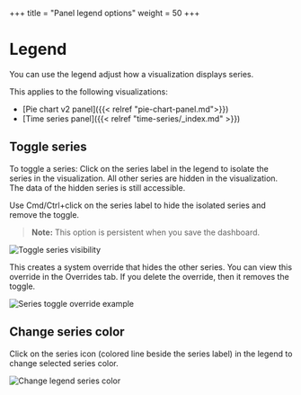 +++
title = "Panel legend options"
weight = 50
+++

# Legend

You can use the legend adjust how a visualization displays series.

This applies to the following visualizations:

- [Pie chart v2 panel]({{< relref "pie-chart-panel.md">}})
- [Time series panel]({{< relref "time-series/_index.md" >}})

## Toggle series

To toggle a series:
Click on the series label in the legend to isolate the series in the visualization. 
All other series are hidden in the visualization. The data of the hidden series is still accessible.

Use Cmd/Ctrl+click on the series label to hide the isolated series and remove the toggle.

> **Note:** This option is persistent when you save the dashboard.

![Toggle series visibility](/img/docs/legend/legend-series-toggle-7-5.png)

This creates a system override that hides the other series. You can view this override in the Overrides tab. If you delete the override, then it removes the toggle.

![Series toggle override example](/img/docs/legend/legend-series-override-7-5.png)

## Change series color

Click on the series icon (colored line beside the series label) in the legend to change selected series color.

![Change legend series color](/img/docs/legend/legend-series-color-7-5.png)
